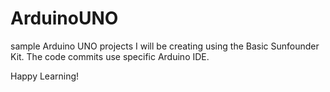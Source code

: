 # ArduinoUNO
sample Arduino UNO projects I will be creating using the Basic Sunfounder Kit. The code commits use specific Arduino IDE.

Happy Learning!
